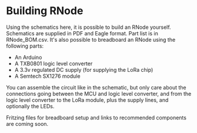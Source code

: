 # Building RNode

Using the schematics here, it is possible to build an RNode yourself. Schematics are supplied in PDF and Eagle format. Part list is in RNode_BOM.csv. It's also possible to breadboard an RNode using the following parts:

- An Arduino
- A TXB0801 logic level converter
- A 3.3v regulated DC supply (for supplying the LoRa chip)
- A Semtech SX1276 module

You can assemble the circuit like in the schematic, but only care about the connections going between the MCU and logic level converter, and from the logic level converter to the LoRa module, plus the supply lines, and optionally the LEDs.

Fritzing files for breadboard setup and links to recommended components are coming soon.